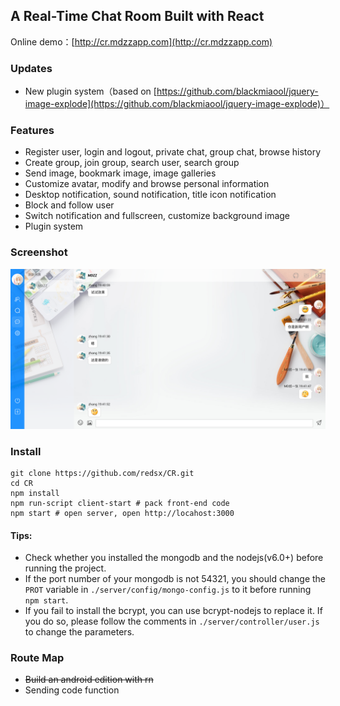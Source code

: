 ## A Real-Time Chat Room Built with React

Online demo：[http://cr.mdzzapp.com](http://cr.mdzzapp.com)

### Updates

- New plugin system（based on [https://github.com/blackmiaool/jquery-image-explode](https://github.com/blackmiaool/jquery-image-explode)）

### Features

- Register user, login and logout, private chat, group chat, browse history
- Create group, join group, search user, search group
- Send image, bookmark image, image galleries
- Customize avatar, modify and browse personal information
- Desktop notification, sound notification, title icon notification
- Block and follow user
- Switch notification and fullscreen, customize background image
- Plugin system

### Screenshot

![x3](./app/images/show.jpeg)

### Install

```
git clone https://github.com/redsx/CR.git
cd CR
npm install
npm run-script client-start # pack front-end code
npm start # open server, open http://locahost:3000
```

#### Tips:

- Check whether you installed the mongodb and the nodejs(v6.0+) before running the project.
- If the port number of your mongodb is not 54321, you should change the `PROT` variable in `./server/config/mongo-config.js` to it before running `npm start`.
- If you fail to install the bcrypt, you can use bcrypt-nodejs to replace it. If you do so, please follow the comments in `./server/controller/user.js` to change the parameters.

### Route Map

- <del>Build an android edition with rn</del>
- Sending code function
